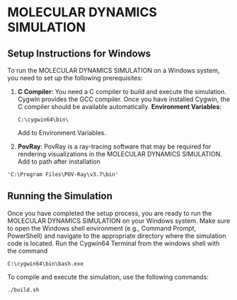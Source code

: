 # MOLECULAR DYNAMICS SIMULATION

## Setup Instructions for Windows

To run the MOLECULAR DYNAMICS SIMULATION on a Windows system, you need to set up the following prerequisites:


1. **C Compiler**: You need a C compiler to build and execute the simulation. Cygwin provides the GCC compiler. Once you have installed Cygwin, the C compiler should be available automatically.
 **Environment Variables**: 
      ```
      C:\cygwin64\bin\
      ```
      Add to Environment Variables.

2. **PovRay**: PovRay is a ray-tracing software that may be required for rendering visualizations in the MOLECULAR DYNAMICS SIMULATION. Add to path after installation
```
'C:\Program Files\POV-Ray\v3.7\bin'
```
## Running the Simulation

Once you have completed the setup process, you are ready to run the MOLECULAR DYNAMICS SIMULATION on your Windows system. Make sure to open the Windows shell environment (e.g., Command Prompt, PowerShell) and navigate to the appropriate directory where the simulation code is located.
Run the Cygwin64 Terminal from the windows shell with the command
```
C:\cygwin64\bin\bash.exe
```
To compile and execute the simulation, use the following commands:
```
./build.sh

```